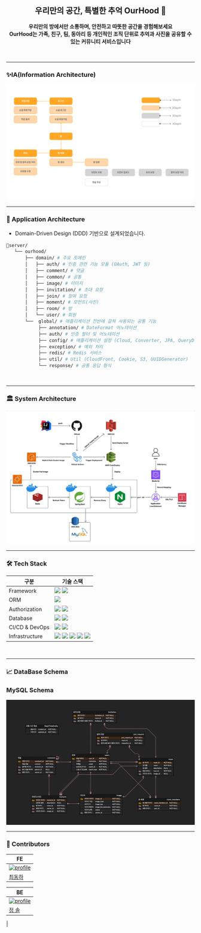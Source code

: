 <div align=center>

## 우리만의 공간, 특별한 추억 OurHood 📸

<b> 우리만의 방에서만 소통하며, 안전하고 따뜻한 공간을 경험해보세요 <br/>
OurHood는 가족, 친구, 팀, 동아리 등 개인적인 조직 단위로 추억과 사진을 공유할 수 있는 커뮤니티 서비스입니다 </b>

</div>

<br>

---

### ✨IA(Information Architecture)

<img src="./document/image/IA.png" width="700">

<br>

---

### 📁 Application Architecture

- Domain-Driven Design (DDD) 기반으로 설계되었습니다.

```bash
📁server/
   └── ourhood/
       ├── domain/ # 주요 도메인
       │   ├── auth/ # 인증 관련 기능 모듈 (OAuth, JWT 등)
       │   ├── comment/ # 댓글
       │   ├── common/ # 공통
       │   ├── image/ # 이미지
       │   ├── invitation/ # 초대 요청
       │   ├── join/ # 참여 요청
       │   ├── moment/ # 모먼트(사진)
       │   ├── room/ # 방
       │   └── user/ # 회원
       └──  global/ # 애플리케이션 전반에 걸쳐 사용되는 공통 기능
            ├── annotation/ # DateFormat 어노테이션
            ├── auth/ # 인증 필터 및 어노테이션
            ├── config/ # 애플리케이션 설정 (Cloud, Converter, JPA, QueryDsl, Redis, S3, Security, Swagger, Web)
            ├── exception/ # 예외 처리
            ├── redis/ # Redis 서비스
            ├── util/ # Util (CloudFront, Cookie, S3, UUIDGenerator)
            └── response/ # 공통 응답 형식
```

<br>

---

### 🏛 System Architecture

<img src="./document/image/Architecture.png" width="700">

<br>

---

### 🛠 Tech Stack

| 구분             | 기술 스택                                                                                                                                                                                                                                                                                                                                                                                                                                                                                                                                            |
|----------------|--------------------------------------------------------------------------------------------------------------------------------------------------------------------------------------------------------------------------------------------------------------------------------------------------------------------------------------------------------------------------------------------------------------------------------------------------------------------------------------------------------------------------------------------------|
| Framework      | <img src="https://img.shields.io/badge/Spring Boot-6DB33F?style=for-the-social&logo=Spring Boot&logoColor=white"> <img src="https://img.shields.io/badge/Gradle-02303A?style=for-the-social&logo=Gradle&logoColor=white">                                                                                                                                                                                                                                                                                                                        |
| ORM            | <img src="https://img.shields.io/badge/Spring Data JPA-6DB33F?style=for-the-social&logo=Databricks&logoColor=white">                                                                                                                                                                                                                                                                                                                                                                                                                             |
| Authorization  | <img src="https://img.shields.io/badge/Spring Security-6DB33F?style=for-the-social&logo=springsecurity&logoColor=white"> <img src="https://img.shields.io/badge/JWT-000000?style=for-the-social&logo=jsonwebtokens&logoColor=white" />                                                                                                                                                                                                                                                                                                           |
| Database       | <img src="https://img.shields.io/badge/MySQL-4479A1.svg?style=for-the-social&logo=MySQL&logoColor=white"> <img src="https://img.shields.io/badge/Redis-DC382D?style=for-the-social&logo=redis&logoColor=white" />                                                                                                                                                                                                                                                                                                                                |
| CI/CD & DevOps | <img src="https://img.shields.io/badge/GitHub Actions-2088FF?style=for-the-social&logo=githubactions&logoColor=white"> <img src ="https://img.shields.io/badge/AWS CodeDeploy-6DB33F?style=for-the-social&logo=awscodedeploy&logoColor=white">                                                                                                                                                                                                                                                                                                   |
| Infrastructure | <img src="https://img.shields.io/badge/Nginx-009639?style=for-the-social&logo=nginx&logoColor=white"> <img src="https://img.shields.io/badge/Docker-2496ED?style=for-the-social&logo=docker&logoColor=white"> <img src ="https://img.shields.io/badge/AWS EC2-FF9900?style=for-the-social&logo=amazonec2&logoColor=white"> <img src="https://img.shields.io/badge/AWS RDS-527FFF?style=for-the-social&logo=amazonrds&logoColor=white"> <img src ="https://img.shields.io/badge/AWS S3-69A31?style=for-the-social&logo=amazons3&logoColor=white"> |

<br>

---

### 📈 DataBase Schema

### MySQL Schema

<img src="./document/image/ERD.png" width="700">

<br>

---

[//]: # ()

[//]: # (## 🔥OurHood 핵심 기능)

[//]: # ()

[//]: # ([//]: # "업데이트 예정")

[//]: # ()

[//]: # (<br>)

[//]: # ()

[//]: # (---)

### 👥 Contributors

| FE                                                                                                                    |
|-----------------------------------------------------------------------------------------------------------------------|
| <a href="https://github.com/dongha-choi"><img src="https://github.com/dongha-choi.png" alt="profile" width="140"></a> |
| [최동하](https://github.com/dongha-choi)                                                                                 |

| BE                                                                                                             |
|----------------------------------------------------------------------------------------------------------------|
| <a href="https://github.com/so1eeee"><img src="https://github.com/so1eeee.png" alt="profile" width="140"> </a> |
| [정 솔](https://github.com/so1eeee)                                                                              |
| 